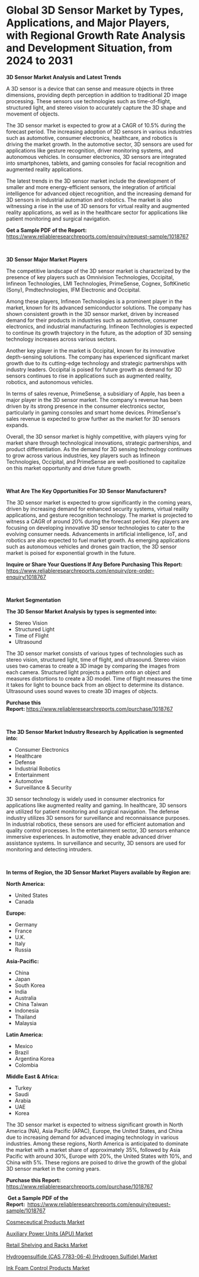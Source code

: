<p><h1>Global 3D Sensor Market by Types, Applications, and Major Players, with Regional Growth Rate Analysis and Development Situation, from 2024 to 2031</h1></p><p><strong>3D Sensor Market Analysis and Latest Trends</strong></p>
<p><p>A 3D sensor is a device that can sense and measure objects in three dimensions, providing depth perception in addition to traditional 2D image processing. These sensors use technologies such as time-of-flight, structured light, and stereo vision to accurately capture the 3D shape and movement of objects.</p><p>The 3D sensor market is expected to grow at a CAGR of 10.5% during the forecast period. The increasing adoption of 3D sensors in various industries such as automotive, consumer electronics, healthcare, and robotics is driving the market growth. In the automotive sector, 3D sensors are used for applications like gesture recognition, driver monitoring systems, and autonomous vehicles. In consumer electronics, 3D sensors are integrated into smartphones, tablets, and gaming consoles for facial recognition and augmented reality applications.</p><p>The latest trends in the 3D sensor market include the development of smaller and more energy-efficient sensors, the integration of artificial intelligence for advanced object recognition, and the increasing demand for 3D sensors in industrial automation and robotics. The market is also witnessing a rise in the use of 3D sensors for virtual reality and augmented reality applications, as well as in the healthcare sector for applications like patient monitoring and surgical navigation.</p></p>
<p><strong>Get a Sample PDF of the Report:&nbsp;</strong> <a href="https://www.reliableresearchreports.com/enquiry/request-sample/1018767">https://www.reliableresearchreports.com/enquiry/request-sample/1018767</a></p>
<p>&nbsp;</p>
<p><strong>3D Sensor Major Market Players</strong></p>
<p><p>The competitive landscape of the 3D sensor market is characterized by the presence of key players such as Omnivision Technologies, Occipital, Infineon Technologies, LMI Technologies, PrimeSense, Cognex, SoftKinetic (Sony), Pmdtechnologies, IFM Electronic and Occipital. </p><p>Among these players, Infineon Technologies is a prominent player in the market, known for its advanced semiconductor solutions. The company has shown consistent growth in the 3D sensor market, driven by increased demand for their products in industries such as automotive, consumer electronics, and industrial manufacturing. Infineon Technologies is expected to continue its growth trajectory in the future, as the adoption of 3D sensing technology increases across various sectors.</p><p>Another key player in the market is Occipital, known for its innovative depth-sensing solutions. The company has experienced significant market growth due to its cutting-edge technology and strategic partnerships with industry leaders. Occipital is poised for future growth as demand for 3D sensors continues to rise in applications such as augmented reality, robotics, and autonomous vehicles.</p><p>In terms of sales revenue, PrimeSense, a subsidiary of Apple, has been a major player in the 3D sensor market. The company's revenue has been driven by its strong presence in the consumer electronics sector, particularly in gaming consoles and smart home devices. PrimeSense's sales revenue is expected to grow further as the market for 3D sensors expands.</p><p>Overall, the 3D sensor market is highly competitive, with players vying for market share through technological innovations, strategic partnerships, and product differentiation. As the demand for 3D sensing technology continues to grow across various industries, key players such as Infineon Technologies, Occipital, and PrimeSense are well-positioned to capitalize on this market opportunity and drive future growth.</p></p>
<p>&nbsp;</p>
<p><strong>What Are The Key Opportunities For 3D Sensor Manufacturers?</strong></p>
<p><p>The 3D sensor market is expected to grow significantly in the coming years, driven by increasing demand for enhanced security systems, virtual reality applications, and gesture recognition technology. The market is projected to witness a CAGR of around 20% during the forecast period. Key players are focusing on developing innovative 3D sensor technologies to cater to the evolving consumer needs. Advancements in artificial intelligence, IoT, and robotics are also expected to fuel market growth. As emerging applications such as autonomous vehicles and drones gain traction, the 3D sensor market is poised for exponential growth in the future.</p></p>
<p><strong>Inquire or Share Your Questions If Any Before Purchasing This Report:</strong> <a href="https://www.reliableresearchreports.com/enquiry/pre-order-enquiry/1018767">https://www.reliableresearchreports.com/enquiry/pre-order-enquiry/1018767</a></p>
<p>&nbsp;</p>
<p><strong>Market Segmentation</strong></p>
<p><strong>The 3D Sensor Market Analysis by types is segmented into:</strong></p>
<p><ul><li>Stereo Vision</li><li>Structured Light</li><li>Time of Flight</li><li>Ultrasound</li></ul></p>
<p><p>The 3D sensor market consists of various types of technologies such as stereo vision, structured light, time of flight, and ultrasound. Stereo vision uses two cameras to create a 3D image by comparing the images from each camera. Structured light projects a pattern onto an object and measures distortions to create a 3D model. Time of flight measures the time it takes for light to bounce back from an object to determine its distance. Ultrasound uses sound waves to create 3D images of objects.</p></p>
<p><strong>Purchase this Report:&nbsp;</strong><a href="https://www.reliableresearchreports.com/purchase/1018767">https://www.reliableresearchreports.com/purchase/1018767</a></p>
<p>&nbsp;</p>
<p><strong>The 3D Sensor Market Industry Research by Application is segmented into:</strong></p>
<p><ul><li>Consumer Electronics</li><li>Healthcare</li><li>Defense</li><li>Industrial Robotics</li><li>Entertainment</li><li>Automotive</li><li>Surveillance & Security</li></ul></p>
<p><p>3D sensor technology is widely used in consumer electronics for applications like augmented reality and gaming. In healthcare, 3D sensors are utilized for patient monitoring and surgical navigation. The defense industry utilizes 3D sensors for surveillance and reconnaissance purposes. In industrial robotics, these sensors are used for efficient automation and quality control processes. In the entertainment sector, 3D sensors enhance immersive experiences. In automotive, they enable advanced driver assistance systems. In surveillance and security, 3D sensors are used for monitoring and detecting intruders.</p></p>
<p>&nbsp;</p>
<p><strong>In terms of Region, the 3D Sensor Market Players available by Region are:</strong></p>
<p>
    <p> <strong> North America: </strong>
        <ul>
            <li>United States</li>
            <li>Canada</li>
        </ul>
        </p> 
    <p> <strong> Europe: </strong>
        <ul>
            <li>Germany</li>
            <li>France</li>
            <li>U.K.</li>
            <li>Italy</li>
            <li>Russia</li>
        </ul>
        </p> 
    <p> <strong> Asia-Pacific: </strong>
        <ul>
            <li>China</li>
            <li>Japan</li>
            <li>South Korea</li>
            <li>India</li>
            <li>Australia</li>
            <li>China Taiwan</li>
            <li>Indonesia</li>
            <li>Thailand</li>
            <li>Malaysia</li>
        </ul>
        </p> 
    <p> <strong> Latin America: </strong>
        <ul>
            <li>Mexico</li>
            <li>Brazil</li>
            <li>Argentina Korea</li>
            <li>Colombia</li>
        </ul>
        </p> 
    <p> <strong> Middle East & Africa: </strong>
        <ul>
            <li>Turkey</li>
            <li>Saudi</li>
            <li>Arabia</li>
            <li>UAE</li>
            <li>Korea</li>
        </ul>
    </p>
    </p>
<p><p>The 3D sensor market is expected to witness significant growth in North America (NA), Asia Pacific (APAC), Europe, the United States, and China due to increasing demand for advanced imaging technology in various industries. Among these regions, North America is anticipated to dominate the market with a market share of approximately 35%, followed by Asia Pacific with around 30%, Europe with 20%, the United States with 10%, and China with 5%. These regions are poised to drive the growth of the global 3D sensor market in the coming years.</p></p>
<p><strong>Purchase this Report: </strong><a href="https://www.reliableresearchreports.com/purchase/1018767">https://www.reliableresearchreports.com/purchase/1018767</a></p>
<p>&nbsp;<strong>Get a Sample PDF of the Report:&nbsp;&nbsp;</strong><a href="https://www.reliableresearchreports.com/enquiry/request-sample/1018767">https://www.reliableresearchreports.com/enquiry/request-sample/1018767</a></p>
<p><strong></strong></p>
<p><p><a href="https://github.com/Krish2023na/Market-Research-Report-List-3/blob/main/cosmeceutical-products-market.md">Cosmeceutical Products Market</a></p><p><a href="https://github.com/RickHolmes3/Market-Research-Report-List-3/blob/main/auxiliary-power-units-apu-market.md">Auxiliary Power Units (APU) Market</a></p><p><a href="https://github.com/bmorecock/Market-Research-Report-List-1/blob/main/retail-shelving-and-racks-market.md">Retail Shelving and Racks Market</a></p><p><a href="https://github.com/jsmusil/Market-Research-Report-List-1/blob/main/hydrogensulfide-cas-7783-06-4-hydrogen-sulfide-market.md">Hydrogensulfide (CAS 7783-06-4) (Hydrogen Sulfide) Market</a></p><p><a href="https://issuu.com/reportprime-2/docs/ink-foam-control-products-market-size-2030.pptx">Ink Foam Control Products Market</a></p></p>